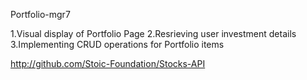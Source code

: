 Portfolio-mgr7

1.Visual display of Portfolio Page
2.Resrieving user investment details
3.Implementing CRUD operations for Portfolio items

http://github.com/Stoic-Foundation/Stocks-API
